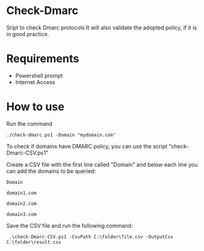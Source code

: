# Check-Dmarc
Sript to check Dmarc protocols
It will also validate the adopted policy, if it is in good practice.

# Requirements
- Powershell prompt
- Internet Access

# How to use
Run the command
```
./check-dmarc.ps1 -Domain "mydomain.com"
```
To check if domains have DMARC policy, you can use the script "check-Dmarc-CSV.ps1"

Create a CSV file with the first line called "Domain" and below each line you can add the domains to be queried:
```
Domain

domain1.com

domain2.com

domain3.com
```
Save the CSV file and run the following command:
```
 .\check-Dmarc-CSV.ps1 -CsvPath C:\folder\file.csv -OutputCsv C:\folder\result.csv
 ```